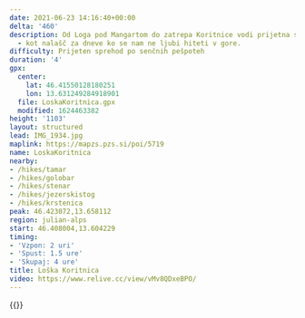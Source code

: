 ```yaml
---
date: 2021-06-23 14:16:40+00:00
delta: '460'
description: Od Loga pod Mangartom do zatrepa Koritnice vodi prijetna senčna pešpot
  - kot nalašč za dneve ko se nam ne ljubi hiteti v gore.
difficulty: Prijeten sprehod po senčnih pešpoteh
duration: '4'
gpx:
  center:
    lat: 46.41550128180251
    lon: 13.631249284918901
  file: LoskaKoritnica.gpx
  modified: 1624463382
height: '1103'
layout: structured
lead: IMG_1934.jpg
maplink: https://mapzs.pzs.si/poi/5719
name: LoskaKoritnica
nearby:
- /hikes/tamar
- /hikes/golobar
- /hikes/stenar
- /hikes/jezerskistog
- /hikes/krstenica
peak: 46.423072,13.658112
region: julian-alps
start: 46.408004,13.604229
timing:
- 'Vzpon: 2 uri'
- 'Spust: 1.5 ure'
- 'Skupaj: 4 ure'
title: Loška Koritnica
video: https://www.relive.cc/view/vMv8QDxeBPO/
---
```

{{<hike-details description="yes">}}
